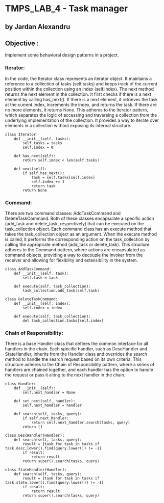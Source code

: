 # TMPS_LAB_4 - Task manager
## by Jardan Alexandru

## Objective :
Implement some behavioral design patterns in a project.

### Iterator: 
In the code, the Iterator class represents an iterator object. It maintains a reference to a collection of tasks (self.tasks) and keeps track of the current position within the collection using an index (self.index).
The next method returns the next element in the collection. It first checks if there is a next element by calling has_next(). If there is a next element, it retrieves the task at the current index, increments the index, and returns the task. If there are no more elements, it returns None.
This adheres to the Iterator pattern, which separates the logic of accessing and traversing a collection from the underlying implementation of the collection. It provides a way to iterate over elements in a collection without exposing its internal structure.
```
class Iterator:
    def __init__(self, tasks):
        self.tasks = tasks
        self.index = 0

    def has_next(self):
        return self.index < len(self.tasks)

    def next(self):
        if self.has_next():
            task = self.tasks[self.index]
            self.index += 1
            return task
        return None
```

### Command: 
There are two command classes: AddTaskCommand and DeleteTaskCommand. Both of these classes encapsulate a specific action (add_task and delete_task, respectively) that can be executed on the task_collection object.
Each command class has an execute method that takes the task_collection object as an argument. When the execute method is called, it performs the corresponding action on the task_collection by calling the appropriate method (add_task or delete_task).
This structure adheres to the Command pattern, where actions are encapsulated as command objects, providing a way to decouple the invoker from the receiver and allowing for flexibility and extensibility in the system.
```
class AddTaskCommand:
    def __init__(self, task):
        self.task = task

    def execute(self, task_collection):
        task_collection.add_task(self.task)
        
class DeleteTaskCommand:
    def __init__(self, index):
        self.index = index

    def execute(self, task_collection):
        del task_collection.tasks[self.index]

```

### Chain of Responsibility: 
There is a base Handler class that defines the common interface for all handlers in the chain. Each specific handler, such as DescHandler and StateHandler, inherits from the Handler class and overrides the search method to handle the search request based on its own criteria.
This structure adheres to the Chain of Responsibility pattern, where a series of handlers are chained together, and each handler has the option to handle the request or pass it along to the next handler in the chain.
```
class Handler:
    def __init__(self):
        self.next_handler = None

    def set_next(self, handler):
        self.next_handler = handler

    def search(self, tasks, query):
        if self.next_handler:
            return self.next_handler.search(tasks, query)
        return []

class DescHandler(Handler):
    def search(self, tasks, query):
        result = [task for task in tasks if task.desc.lower().find(query.lower()) != -1]
        if result:
            return result
        return super().search(tasks, query)

class StateHandler(Handler):
    def search(self, tasks, query):
        result = [task for task in tasks if task.state.lower().find(query.lower()) != -1]
        if result:
            return result
        return super().search(tasks, query)
```






